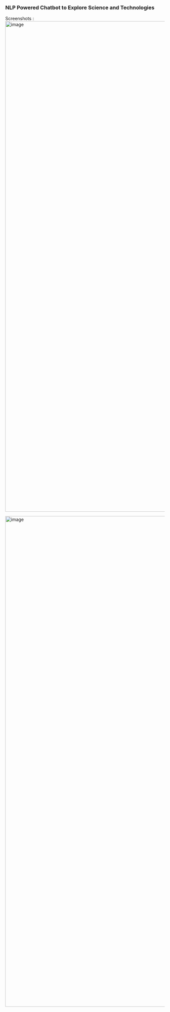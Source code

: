 ### NLP Powered Chatbot to Explore Science and Technologies

Screenshots : 
<img width="1552" alt="image" src="https://github.com/dhawansolanki/NLP-Chatbot-Hackaphasia/assets/91565429/d3066564-ae96-44c9-8507-64ee7b4f0a14">


<img width="1552" alt="image" src="https://github.com/dhawansolanki/NLP-Chatbot-Hackaphasia/assets/91565429/4fe19f0c-8fe5-4f9f-af71-a3e7cd5f3138">



    
